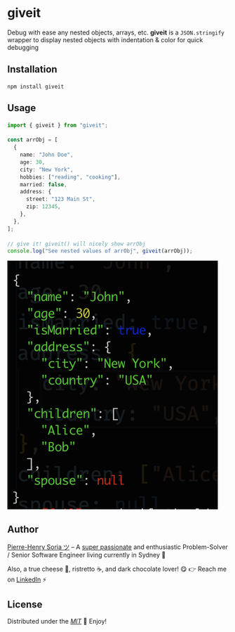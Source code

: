 # giveit

Debug with ease any nested objects, arrays, etc. **giveit** is a `JSON.stringify` wrapper to display nested objects with indentation & color for quick debugging

## Installation

```console
npm install giveit
```

## Usage

```typescript
import { giveit } from "giveit";

const arrObj = [
  {
    name: "John Doe",
    age: 30,
    city: "New York",
    hobbies: ["reading", "cooking"],
    married: false,
    address: {
      street: "123 Main St",
      zip: 12345,
    },
  },
];

// give it! giveit() will nicely show arrObj
console.log("See nested values of arrObj", giveit(arrObj));
```

![Example of showing nested objects](example-giveit-output.png)

## Author

[Pierre-Henry Soria ツ](https://ph7.me) – A [super passionate](https://github.com/pH-7) and enthusiastic Problem-Solver / Senior Software Engineer living currently in Sydney 🦘

Also, a true cheese 🧀, ristretto ☕️, and dark chocolate lover! 😋 👉 Reach me on [LinkedIn](https://www.linkedin.com/in/ph7enry/) ⚡️

## License

Distributed under the _[MIT](https://opensource.org/licenses/MIT)_ 🎉 Enjoy!
